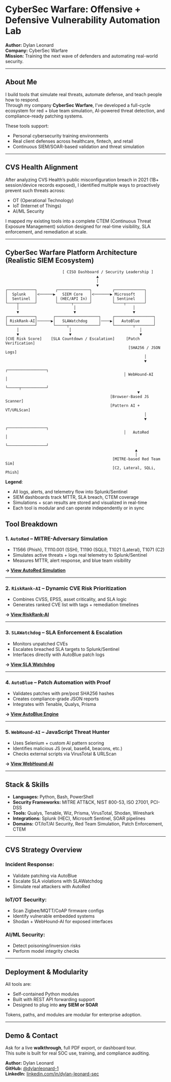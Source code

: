 # CyberSec Warfare: Offensive + Defensive Vulnerability Automation Lab

**Author:** Dylan Leonard  
**Company:** CyberSec Warfare  
**Mission:** Training the next wave of defenders and automating real-world security.

---

## About Me

I build tools that simulate real threats, automate defense, and teach people how to respond.  
Through my company **CyberSec Warfare**, I’ve developed a full-cycle ecosystem for red + blue team simulation, AI-powered threat detection, and compliance-ready patching systems.

These tools support:
- Personal cybersecurity training environments
- Real client defenses across healthcare, fintech, and retail
- Continuous SIEM/SOAR-based validation and threat simulation

---

## CVS Health Alignment

After analyzing CVS Health’s public misconfiguration breach in 2021 (1B+ session/device records exposed), I identified multiple ways to proactively prevent such threats across:
- OT (Operational Technology)
- IoT (Internet of Things)
- AI/ML Security

I mapped my existing tools into a complete CTEM (Continuous Threat Exposure Management) solution designed for real-time visibility, SLA enforcement, and remediation at scale.

---

## CyberSec Warfare Platform Architecture (Realistic SIEM Ecosystem)

```
                         [ CISO Dashboard / Security Leadership ]
                                        ▲
                                        │
                                        ▼
┌────────────┐        ┌──────────────┐         ┌─────────────┐
│  Splunk    │<──────▶   SIEM Core   │<───────▶ Microsoft    │
│  Sentinel  │        │ (HEC/API In) │         │ Sentinel    │
└────┬───────┘        └──────┬───────┘         └────┬────────┘
     │                        │                         │
     ▼                        ▼                         ▼
┌────────────┐       ┌───────────────────┐     ┌─────────────────┐
│ RiskRank-AI│──────▶│   SLAWatchdog     │────▶│   AutoBlue      │
└────────────┘       └─────┬─────────────┘     └────────┬────────┘
     │                      │                              │
     ▼                      ▼                              ▼
[CVE Risk Score]    [SLA Countdown / Escalation]     [Patch Verification]
                                                      [SHA256 / JSON Logs]
                                                             │
                                                             ▼
                                                    ┌─────────────────┐
                                                    │ WebHound-AI     │
                                                    └─────┬───────────┘
                                                          ▼
                                              [Browser-Based JS Scanner]
                                              [Pattern AI + VT/URLScan]
                                                             │
                                                             ▼
                                                    ┌─────────────────┐
                                                    │   AutoRed       │
                                                    └─────────────────┘
                                                         ▲
                                                         │
                                               [MITRE-based Red Team Sim]
                                               [C2, Lateral, SQLi, Phish]

```

**Legend**:
- All logs, alerts, and telemetry flow into Splunk/Sentinel
- SIEM dashboards track MTTR, SLA breach, CTEM coverage
- Simulations + scan results are stored and visualized in real-time
- Each tool is modular and can operate independently or in sync

## Tool Breakdown

### 1. `AutoRed` – MITRE-Adversary Simulation  
- T1566 (Phish), T1110.001 (SSH), T1190 (SQLi), T1021 (Lateral), T1071 (C2)
- Simulates active threats + logs real telemetry to Splunk/Sentinel
- Measures MTTR, alert response, and blue team visibility

**→ [View AutoRed Simulation](autored_perfect_final.html)**

---

### 2. `RiskRank-AI` – Dynamic CVE Risk Prioritization  
- Combines CVSS, EPSS, asset criticality, and SLA logic
- Generates ranked CVE list with tags + remediation timelines

**→ [View RiskRank-AI](riskrank_ai.html)**

---

### 3. `SLAWatchdog` – SLA Enforcement & Escalation  
- Monitors unpatched CVEs
- Escalates breached SLA targets to Splunk/Sentinel
- Interfaces directly with AutoBlue patch logs

**→ [View SLA Watchdog](sla_watchdog.html)**

---

### 4. `AutoBlue` – Patch Automation with Proof  
- Validates patches with pre/post SHA256 hashes
- Creates compliance-grade JSON reports
- Integrates with Tenable, Qualys, Prisma

**→ [View AutoBlue Engine](autoblue.html)**

---

### 5. `WebHound-AI` – JavaScript Threat Hunter  
- Uses Selenium + custom AI pattern scoring
- Identifies malicious JS (eval, base64, beacons, etc.)
- Checks external scripts via VirusTotal & URLScan

**→ [View WebHound-AI](webhound_ai.html)**

---

## Stack & Skills

- **Languages:** Python, Bash, PowerShell
- **Security Frameworks:** MITRE ATT&CK, NIST 800-53, ISO 27001, PCI-DSS
- **Tools:** Qualys, Tenable, Wiz, Prisma, VirusTotal, Shodan, Wireshark
- **Integrations:** Splunk (HEC), Microsoft Sentinel, SOAR pipelines
- **Domains:** OT/IoT/AI Security, Red Team Simulation, Patch Enforcement, CTEM

---

## CVS Strategy Overview

### Incident Response:
- Validate patching via AutoBlue
- Escalate SLA violations with SLAWatchdog
- Simulate real attackers with AutoRed

### IoT/OT Security:
- Scan Zigbee/MQTT/CoAP firmware configs
- Identify vulnerable embedded systems
- Shodan + WebHound-AI for exposed interfaces

### AI/ML Security:
- Detect poisoning/inversion risks
- Perform model integrity checks

---

## Deployment & Modularity

All tools are:
- Self-contained Python modules
- Built with REST API forwarding support
- Designed to plug into **any SIEM or SOAR**

Tokens, paths, and modules are modular for enterprise adoption.

---

## Demo & Contact

Ask for a live **walkthrough**, full PDF export, or dashboard tour.  
This suite is built for real SOC use, training, and compliance auditing.

**Author:** Dylan Leonard  
**GitHub:** [@dylanleonard-1](https://github.com/dylanleonard-1)  
**LinkedIn:** [linkedin.com/in/dylan-leonard-sec](https://linkedin.com/in/dylan-leonard-sec)
